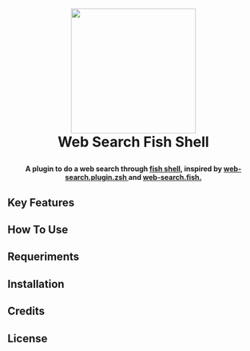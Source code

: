 <h1 
  align="center">
  
  <img 
    src="https://github.com/AlerzDev/alexdev-web-search.fish/assets/23038676/5cea7a51-f782-4e4e-8df8-e542386e4e66"        width="250">
    <br>
  Web Search Fish Shell
  <br>
</h1>
<h4 
  align="center">
  A plugin to do a web search through 
  <a 
    href="https://fishshell.com/" 
    target="_blank">fish shell</a>, 
  inspired by 
  <a 
    href="https://github.com/ohmyzsh/ohmyzsh/blob/master/plugins/web-search/web-search.plugin.zsh"
    target="_blank">
    web-search.plugin.zsh
  </a>
  and 
  <a
    href="https://github.com/Veirt/web-search.fish"
    target="_blank">
    web-search.fish.
  </a>
</h4>

## Key Features

## How To Use

## Requeriments

## Installation

## Credits

## License
